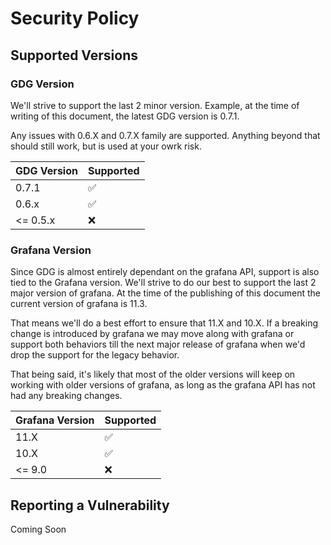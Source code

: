 # Security Policy

## Supported Versions

### GDG Version 

We'll strive to support the last 2 minor version.  Example, at the time of writing of this document, the latest GDG version is 0.7.1.

Any issues with 0.6.X and 0.7.X family are supported.  Anything beyond that should still work, but is used at your owrk risk.  

| GDG Version | Supported          |
| ------- | ------------------ |
| 0.7.1   | :white_check_mark: |
| 0.6.x   | :white_check_mark:             |
| <= 0.5.x   | :x:                |

### Grafana Version

Since GDG is almost entirely dependant on the grafana API, support is also tied to the Grafana version.  We'll strive to do our best 
to support the last 2 major version of grafana.  At the time of the publishing of this document the current version of grafana is 11.3.

That means we'll do a best effort to ensure that 11.X and 10.X.  If a breaking change is introduced by grafana we may move along with grafana or support both 
behaviors till the next major release of grafana when we'd drop the support for the legacy behavior.  

That being said, it's likely that most of the older versions will keep on working with older versions of grafana, as long as the grafana API has not had any breaking changes.


| Grafana Version | Supported   |
| ------- | ------------------  |
| 11.X   | :white_check_mark:   |
| 10.X   | :white_check_mark:   |
| <= 9.0   | :x:                |

## Reporting a Vulnerability

Coming Soon
